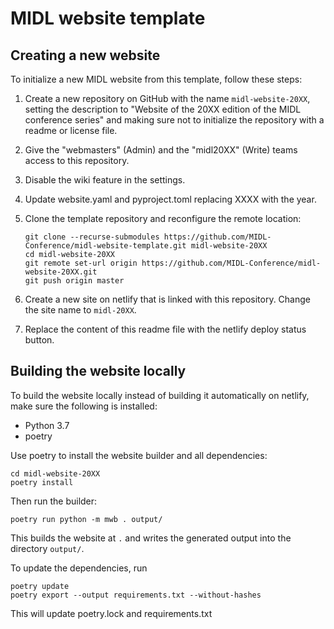 # MIDL website template

## Creating a new website

To initialize a new MIDL website from this template, follow these steps:

1. Create a new repository on GitHub with the name `midl-website-20XX`,
setting the description to "Website of the 20XX edition of the MIDL conference series" and making sure not to initialize the
repository with a readme or license file.

2. Give the "webmasters" (Admin) and the "midl20XX" (Write) teams access to this repository.

3. Disable the wiki feature in the settings.

4. Update website.yaml and pyproject.toml replacing XXXX with the year.

5. Clone the template repository and reconfigure the remote location:

   ```
   git clone --recurse-submodules https://github.com/MIDL-Conference/midl-website-template.git midl-website-20XX
   cd midl-website-20XX
   git remote set-url origin https://github.com/MIDL-Conference/midl-website-20XX.git
   git push origin master
   ```

6. Create a new site on netlify that is linked with this repository. Change the site name to `midl-20XX`.

7. Replace the content of this readme file with the netlify deploy status button.

## Building the website locally

To build the website locally instead of building it automatically on netlify, make sure the following is installed:

* Python 3.7
* poetry

Use poetry to install the website builder and all dependencies:

```
cd midl-website-20XX
poetry install
```

Then run the builder:

```
poetry run python -m mwb . output/
```

This builds the website at `.` and writes the generated output into the directory `output/`.

To update the dependencies, run

```
poetry update
poetry export --output requirements.txt --without-hashes
```

This will update poetry.lock and requirements.txt